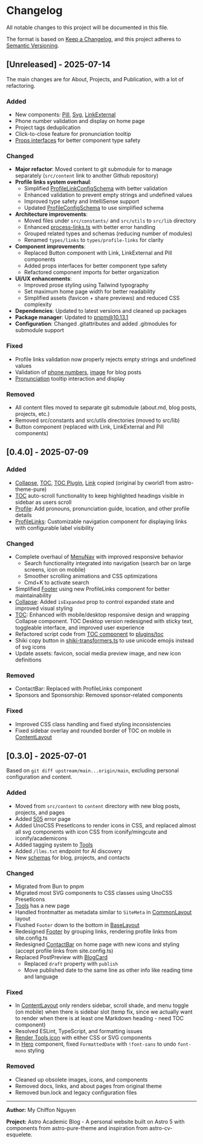 # Changelog

All notable changes to this project will be documented in this file.

The format is based on [Keep a Changelog](https://keepachangelog.com/en/1.0.0/), and this project
adheres to [Semantic Versioning](https://semver.org/spec/v2.0.0.html).

## [Unreleased] - 2025-07-14

The main changes are for About, Projects, and Publication, with a lot of refactoring.

### Added

- New components: [Pill](src/components/base/Pill.astro), [Svg](src/components/base/Svg.astro), [LinkExternal](src/components/base/LinkExternal.astro)
- Phone number validation and display on home page
- Project tags deduplication
- Click-to-close feature for pronunciation tooltip
- [Props interfaces](src/types/components.ts) for better component type safety

### Changed

- **Major refactor**: Moved content to git submodule for to manage separately (`src/content` link to another Github repository)
- **Profile links system overhaul**:
  - Simplified [ProfileLinkConfigSchema](src/types/profile-links.ts) with better validation
  - Enhanced validation to prevent empty strings and undefined values
  - Improved type safety and IntelliSense support
  - Updated [ProfileConfigSchema](src/types/profile.ts) to use simplified schema
- **Architecture improvements**:
  - Moved files under `src/constants/` and `src/utils` to `src/lib` directory
  - Enhanced [process-links.ts](src/lib/process-links.ts) with better error handling
  - Grouped related types and schemas (reducing number of modules)
  - Renamed `types/links` to `types/profile-links` for clarity
- **Component improvements**:
  - Replaced Button component with Link, LinkExternal and Pill components
  - Added props interfaces for better component type safety
  - Refactored component imports for better organization
- **UI/UX enhancements**:
  - Improved prose styling using Tailwind typography
  - Set maximum home page width for better readability
  - Simplified assets (favicon + share previews) and reduced CSS complexity
- **Dependencies**: Updated to latest versions and cleaned up packages
- **Package manager**: Updated to pnpm@10.13.1
- **Configuration**: Changed .gitattributes and added .gitmodules for submodule support

### Fixed

- Profile links validation now properly rejects empty strings and undefined values
- Validation of [phone numbers](src/types/profile.ts), [image](src/content.config.ts) for blog posts
- [Pronunciation](src/components/home/Pronunciation.astro) tooltip interaction and display

### Removed

- All content files moved to separate git submodule (about.md, blog posts, projects, etc.)
- Removed src/constants and src/utils directories (moved to src/lib)
- Button component (replaced with Link, LinkExternal and Pill components)

## [0.4.0] - 2025-07-09

### Added

- [Collapse](src/components/base/Collapse.astro), [TOC](src/components/blog/TOC.astro),
  [TOC Plugin](src/plugins/toc.ts), [Link](src/components/base/Link.astro) copied (original by
  cworld1 from astro-theme-pure)
- [TOC](src/plugins/toc.ts) auto-scroll functionality to keep highlighted headings visible in
  sidebar as users scroll
- [Profile](src/components/home/Profile.astro): Add pronouns, pronunciation guide, location, and
  other profile details
- [ProfileLinks](src/components/layout/ProfileLinks.astro): Customizable navigation component for
  displaying links with configurable label visibility

### Changed

- Complete overhaul of [MenuNav](src/components/layout/MenuNav.astro) with improved responsive
  behavior
  - Search functionality integrated into navigation (search bar on large screens, icon on mobile)
  - Smoother scrolling animations and CSS optimizations
  - Cmd+K to activate search
- Simplified [Footer](src/components/layout/Footer.astro) using new ProfileLinks component for
  better maintainability
- [Collapse](src/components/base/Collapse.astro): Added `isExpanded` prop to control expanded state
  and improved visual styling
- [TOC](src/components/blog/TOC.astro): Enhanced with mobile/desktop responsive design and wrapping
  Collapse component. TOC Desktop version redesigned with sticky text, toggleable interface, and
  improved user experience
- Refactored script code from [TOC component](src/components/blog/TOC.astro) to
  [plugins/toc](src/plugins/toc.ts)
- Shiki copy button in [shiki-transformers.ts](src/plugins/shiki-transformers.ts) to use unicode
  emojis instead of svg icons
- Update assets: favicon, social media preview image, and new icon definitions

### Removed

- ContactBar: Replaced with ProfileLinks component
- Sponsors and Sponsorship: Removed sponsor-related components

### Fixed

- Improved CSS class handling and fixed styling inconsistencies
- Fixed sidebar overlay and rounded border of TOC on mobile in
  [ContentLayout](src/layouts/ContentLayout.astro)

## [0.3.0] - 2025-07-01

Based on `git diff upstream/main...origin/main`, excluding personal configuration and content.

### Added

- Moved from `src/content` to `content` directory with new blog posts, projects, and pages
- Added [505](/src/pages/500.astro) error page
- Added UnoCSS PresetIcons to render icons in CSS, and replaced almost all svg components with icon
  CSS from iconify/mingcute and iconify/academicons
- Added tagging system to [Tools](src/components/tools/ToolSection.astro)
- Added `/llms.txt` endpoint for AI discovery
- New [schemas](src/schemas/) for blog, projects, and contacts

### Changed

- Migrated from Bun to pnpm
- Migrated most SVG components to CSS classes using UnoCSS PresetIcons
- [Tools](src/pages/uses/index.astro) has a new page
- Handled frontmatter as metadata similar to `SiteMeta` in
  [CommonLayout](src/layouts/CommonLayout.astro) layout
- Flushed `Footer` down to the bottom in [BaseLayout](src/layouts/BaseLayout.astro)
- Redesigned [Footer](src/components/layout/Footer.astro) by grouping links, rendering profile links
  from site.config.ts
- Redesigned [ContactBar](src/components/home/ContactBar.astro) on home page with new icons and
  styling (accept profile links from site.config.ts)
- Replaced PostPreview with [BlogCard](src/components/blog/BlogCard.astro)
  - Replaced `draft` property with `publish`
  - Move published date to the same line as other info like reading time and language

### Fixed

- In [ContentLayout](src/layouts/ContentLayout.astro) only renders sidebar, scroll shade, and menu
  toggle (on mobile) when there is sidebar slot (temp fix, since we actually want to render when
  there is at least one Markdown heading - need TOC component)
- Resolved ESLint, TypeScript, and formatting issues
- [Render Tools icon](src/components/base/IconRenderer.astro) with either CSS or SVG components
- In [Hero](src/components/blog/Hero.astro) component, fixed `FormattedDate` with `!font-sans` to
  undo `font-mono` styling

### Removed

- Cleaned up obsolete images, icons, and components
- Removed docs, links, and about pages from original theme
- Removed bun.lock and legacy configuration files

---

**Author:** My Chiffon Nguyen

**Project:** Astro Academic Blog - A personal website built on Astro 5 with components from
astro-pure-theme and inspiration from astro-cv-esquelete.
